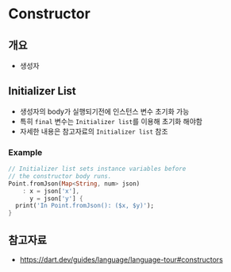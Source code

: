 # Constructor

## 개요

* 생성자



## Initializer List

* 생성자의 body가 실행되기전에 인스턴스 변수 초기화 가능
* 특히 `final` 변수는 `Initializer list`를 이용해 초기화 해야함
* 자세한 내용은 참고자료의 `Initializer list` 참조



### Example

```dart
// Initializer list sets instance variables before
// the constructor body runs.
Point.fromJson(Map<String, num> json)
    : x = json['x'],
      y = json['y'] {
  print('In Point.fromJson(): ($x, $y)');
}
```





## 참고자료

* https://dart.dev/guides/language/language-tour#constructors